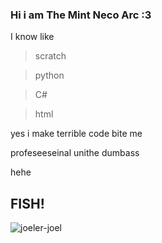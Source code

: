 ### Hi i am The Mint Neco Arc :3 

I know like 

 > scratch

 > python

 > C#

 > html

yes i make terrible code bite me

profeseeseinal unithe dumbass





hehe
## FISH!
![joeler-joel](https://github.com/Lightmaxifrvr/Lightmaxifrvr/assets/100568192/1f656eae-496a-4170-8425-7702161e1443)



